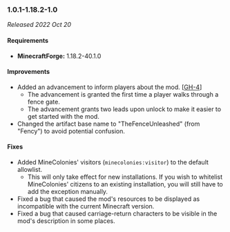 ### 1.0.1-1.18.2-1.0

_Released 2022 Oct 20_

#### Requirements
- **MinecraftForge:** 1.18.2-40.1.0

#### Improvements

- Added an advancement to inform players about the mod. [[GH-4](https://github.com/TheMrMilchmann/TheFenceUnleashed/issues/4)]
    - The advancement is granted the first time a player walks through a fence
      gate.
    - The advancement grants two leads upon unlock to make it easier to get
      started with the mod.
- Changed the artifact base name to "TheFenceUnleashed" (from "Fency") to avoid
  potential confusion.

#### Fixes

- Added MineColonies' visitors (`minecolonies:visitor`) to the default allowlist.
    - This will only take effect for new installations. If you wish to whitelist
      MineColonies' citizens to an existing installation, you will still have to
      add the exception manually.
- Fixed a bug that caused the mod's resources to be displayed as incompatible
  with the current Minecraft version.
- Fixed a bug that caused carriage-return characters to be visible in the mod's
  description in some places.